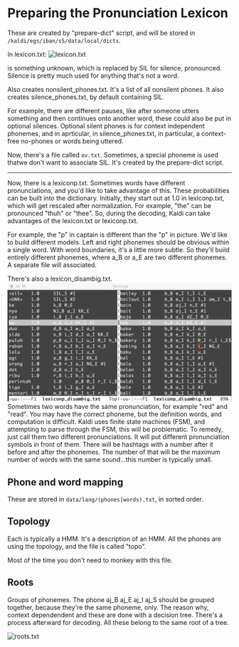 # Preparing the Pronunciation Lexicon

These are created by "prepare-dict" script, and will be stored in `/kaldi/egs/iban/s5/data/local/dicts`.

In lexicon.txt:
![lexicon.txt](lexicon.png)

<UNK> is something unknown, which is replaced by SIL for silence, pronounced. Silence is pretty much used for anything that's not a word.

Also creates nonsilent_phones.txt. It's a list of all nonsilent phones. It also creates silence_phones.txt, by default containing SIL. 

For example, there are different pauses, like after someone utters something and then continues onto another word, these could also be put in optional silences. Optional silent phones is for context independent phonemes, and in aprticular, in silence_phones.txt, in particular, a context-free no-phones or words being uttered.

Now, there's a file called `ov.txt`. Sometimes, a special phoneme is used thatwe don't want to associate SIL. It's created by the prepare-dict script.

---

Now, there is a lexiconp.txt. Sometimes words have different pronunciations, and you'd like to take advantage of this. These probabilities can be built into the dictionary. Initially, they start out at 1.0 in lexiconp.txt, which will get rescaled after normalization. For example, "the" can be pronounced "thuh" or "thee". So, during the decoding, Kaldi can take advantages of the lexicon.txt or lexiconp.txt.

For example, the "p" in captain is different than the "p" in picture. We'd like to build different models. Left and right phonemes should be obvious within a single word. With word boundaries, it's a little more subtle. So they'll build entirely different phonemes, where a_B or a_E are two different phonemes. A separate file will associated.

There's also a lexicon_disambig.txt. 
![lexicon_disambig.txt](images/disambig.png)
Sometimes two words have the same pronunciation, for example "red" and "read". You may have the correct phoneme, but the definition words, and computation is difficult. Kaldi uses finite state machines (FSM), and attempting to parse through the FSM, this will be problematic. To remedy, just call them two different pronunciations. It will put different pronunciation symbols in front of them. There will be hashtags with a number after it before and after the phonemes. The number of that will be the maximum number of words with the same sound...this number is typically small. 

## Phone and word mapping

These are stored in `data/lang/(phones|words).txt`, in sorted order.

## Topology

Each is typically a HMM. It's a description of an HMM. All the phones are using the topology, and the file is called "topo". 

Most of the time you don't need to monkey with this file.

## Roots

Groups of phonemes. The phone aj_B aj_E aj_I aj_S should be grouped together, because they're the same phoneme, only. The reason why, context dependendent and these are done with a decision tree. There's a process afterward for decoding. All these belong to the same root of a tree.

![roots.txt](roots.png)
